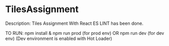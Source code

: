 # TilesAssignment
Description: Tiles Assignment With React
ES LINT has been done.

TO RUN:
npm install
&
npm run prod (for prod env)
OR
npm run dev (for dev env)
(Dev environment is enabled with Hot Loader)

